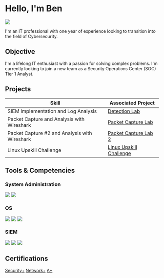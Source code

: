 # Hello, I'm Ben
<a href="https://www.linkedin.com/in/benrosan/"><img src="https://img.shields.io/badge/-LinkedIn-0072b1?&style=for-the-badge&logo=linkedin&logoColor=white" /></a>

I'm an IT professional with one year of experience looking to transition into the field of Cybersecurity.

## Objective

I'm a lifelong IT enthusiast with a passion for solving complex problems. I'm currently looking to join a new team as a Security Operations Center (SOC) Tier 1 Analyst.

## Projects

| Skill                                         | Associated Project         |
|-----------------------------------------------|----------------------------|
| SIEM Implementation and Log Analysis          | <a href="https://github.com/Benrosan/Detection-Lab">Detection Lab</a>|
| Packet Capture and Analysis with Wireshark    | <a href="https://github.com/Benrosan/PCAP_Lab">Packet Capture Lab</a>|
| Packet Capture #2 and Analysis with Wireshark | <a href="https://github.com/Benrosan/PCAP-Lab-2">Packet Capture Lab 2</a>|
| Linux Upskill Challenge                       | <a href="https://github.com/Benrosan/Linux_Upskill">Linux Upskill Challenge</a>

## Tools & Competencies

### System Administration
<div>
    <img src="https://img.shields.io/badge/Microsoft%20Azure-lightgrey?style=for-the-badge&logo=microsoftazure&logoColor=white&labelColor=%230078D4" />
    <img src="https://img.shields.io/badge/Active%20Directory-lightgrey?style=for-the-badge&logo=windows10&logoColor=white&labelColor=%230078D6" />
</div>

### OS
<div>
    <img src="https://img.shields.io/badge/Proxmox-lightgrey?style=for-the-badge&logo=proxmox&logoColor=white&labelColor=%23E57000" />
    <img src="https://img.shields.io/badge/Microsoft%20Windows-lightgrey?style=for-the-badge&logo=windows11&labelColor=%230078D4" />
    <img src="https://img.shields.io/badge/Debian-lightgrey?style=for-the-badge&logo=debian&labelColor=%23A81D33" />
</div>

### SIEM
<div>
    <img src="https://img.shields.io/badge/Wazuh-lightgrey?style=for-the-badge&logo=foobar2000&logoColor=white&labelColor=%232C4AA8" />
    <img src="https://img.shields.io/badge/Elastic-lightgrey?style=for-the-badge&logo=elastic&logoColor=white&labelColor=%23005571" />
    <img src="https://img.shields.io/badge/Splunk-lightgrey?style=for-the-badge&logo=splunk&logoColor=white&labelColor=%23FF574D" />
</div>

## Certifications
<div>
    
<a href="https://www.credly.com/badges/158ce71a-f6aa-4f93-b1ab-bbd42693d0d3/public_url" />Security+</a>
<a href="https://www.credly.com/badges/c143e2f2-a5a4-41be-86d0-8e57f0b20a64/public_url" />Network+</a>
<a href="https://www.credly.com/badges/af515f2b-fea3-4e5f-9efb-0c51678bab66/public_url" />A+</a>
    
</div>
